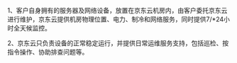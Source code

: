 1、客户自身拥有的服务器及网络设备，放置在京东云机房内，由客户委托京东云进行维护，京东云提供机房物理位置、电力、制冷和网络服务，同时提供7/*24小时全天候监控。

2、京东云只负责设备的正常稳定运行，并提供日常运维服务支持，包括巡检、按指令操作、协助排查问题等。